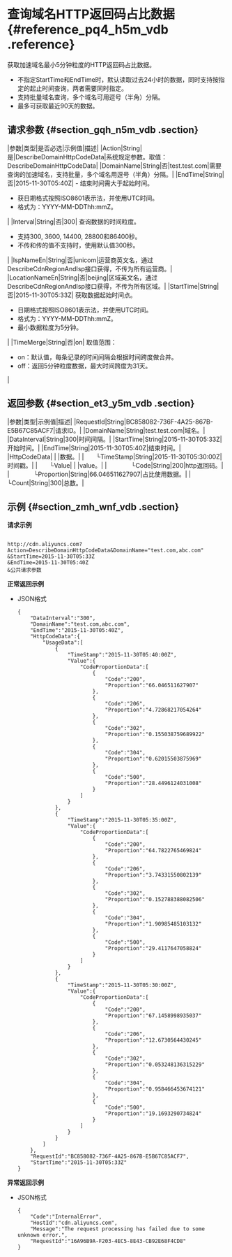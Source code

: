 # 查询域名HTTP返回码占比数据 {#reference_pq4_h5m_vdb .reference}

获取加速域名最小5分钟粒度的HTTP返回码占比数据。

-   不指定StartTime和EndTime时，默认读取过去24小时的数据，同时支持按指定的起止时间查询，两者需要同时指定。
-   支持批量域名查询，多个域名可用逗号（半角）分隔。
-   最多可获取最近90天的数据。

## 请求参数 {#section_gqh_n5m_vdb .section}

|参数|类型|是否必选|示例值|描述|
|Action|String|是|DescribeDomainHttpCodeData|系统规定参数。取值：DescribeDomainHttpCodeData|
|DomainName|String|否|test.test.com|需要查询的加速域名，支持批量，多个域名用逗号（半角）分隔。|
|EndTime|String|否|2015-11-30T05:40Z| -   结束时间需大于起始时间。
-   获日期格式按照ISO8601表示法，并使用UTC时间。
-   格式为：YYYY-MM-DDThh:mmZ。

 |
|Interval|String|否|300| 查询数据的时间粒度。

 -   支持300, 3600, 14400, 28800和86400秒。
-   不传和传的值不支持时，使用默认值300秒。

 |
|IspNameEn|String|否|unicom|运营商英文名，通过DescribeCdnRegionAndIsp接口获得，不传为所有运营商。|
|LocationNameEn|String|否|beijing|区域英文名，通过DescribeCdnRegionAndIsp接口获得，不传为所有区域。|
|StartTime|String|否|2015-11-30T05:33Z| 获取数据起始时间点。

 -   日期格式按照ISO8601表示法，并使用UTC时间。
-   格式为：YYYY-MM-DDThh:mmZ。
-   最小数据粒度为5分钟。

 |
|TimeMerge|String|否|on| 取值范围：

 -   on：默认值，每条记录的时间间隔会根据时间跨度做合并。
-   off：返回5分钟粒度数据，最大时间跨度为31天。

 |

## 返回参数 {#section_et3_y5m_vdb .section}

|参数|类型|示例值|描述|
|RequestId|String|BC858082-736F-4A25-867B-E5B67C85ACF7|请求ID。|
|DomainName|String|test.test.com|域名。|
|DataInterval|String|300|时间间隔。|
|StartTime|String|2015-11-30T05:33Z|开始时间。|
|EndTime|String|2015-11-30T05:40Z|结束时间。|
|HttpCodeData| | |数据。|
|  └TimeStamp|String|2015-11-30T05:30:00Z|时间戳。|
|  └Value| | |value。|
|    └Code|String|200|http返回码。|
|    └Proportion|String|66.046511627907|占比使用数据。|
|    └Count|String|300|总数。|

## 示例 {#section_zmh_wnf_vdb .section}

**请求示例**

```

http://cdn.aliyuncs.com?Action=DescribeDomainHttpCodeData&DomainName="test.com,abc.com"
&StartTime=2015-11-30T05:33Z
&EndTime=2015-11-30T05:40Z
&公共请求参数
```

**正常返回示例**

-   JSON格式

    ```
    {
        "DataInterval":"300",
        "DomainName":"test.com,abc.com",
        "EndTime":"2015-11-30T05:40Z",
        "HttpCodeData":{
            "UsageData":[
                {
                    "TimeStamp":"2015-11-30T05:40:00Z",
                    "Value":{
                        "CodeProportionData":[
                            {
                                "Code":"200",
                                "Proportion":"66.046511627907"
                            },
                            {
                                "Code":"206",
                                "Proportion":"4.72868217054264"
                            },
                            {
                                "Code":"302",
                                "Proportion":"0.155038759689922"
                            },
                            {
                                "Code":"304",
                                "Proportion":"0.62015503875969"
                            },
                            {
                                "Code":"500",
                                "Proportion":"28.4496124031008"
                            }
                        ]
                    }
                },
                {
                    "TimeStamp":"2015-11-30T05:35:00Z",
                    "Value":{
                        "CodeProportionData":[
                            {
                                "Code":"200",
                                "Proportion":"64.7822765469824"
                            },
                            {
                                "Code":"206",
                                "Proportion":"3.74331550802139"
                            },
                            {
                                "Code":"302",
                                "Proportion":"0.152788388082506"
                            },
                            {
                                "Code":"304",
                                "Proportion":"1.90985485103132"
                            },
                            {
                                "Code":"500",
                                "Proportion":"29.4117647058824"
                            }
                        ]
                    }
                },
                {
                    "TimeStamp":"2015-11-30T05:30:00Z",
                    "Value":{
                        "CodeProportionData":[
                            {
                                "Code":"200",
                                "Proportion":"67.1458998935037"
                            },
                            {
                                "Code":"206",
                                "Proportion":"12.6730564430245"
                            },
                            {
                                "Code":"302",
                                "Proportion":"0.053248136315229"
                            },
                            {
                                "Code":"304",
                                "Proportion":"0.958466453674121"
                            },
                            {
                                "Code":"500",
                                "Proportion":"19.1693290734824"
                            }
                        ]
                    }
                }
            ]
        },
        "RequestId":"BC858082-736F-4A25-867B-E5B67C85ACF7",
        "StartTime":"2015-11-30T05:33Z"
    }
    ```


**异常返回示例**

-   JSON格式

    ```
    {
        "Code":"InternalError",
        "HostId":"cdn.aliyuncs.com",
        "Message":"The request processing has failed due to some unknown error.",
        "RequestId":"16A96B9A-F203-4EC5-8E43-CB92E68F4CD8"
    }
    ```


